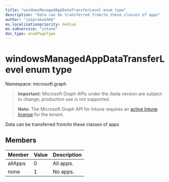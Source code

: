 ```yaml
---
title: "windowsManagedAppDataTransferLevel enum type"
description: "Data can be transferred from/to these classes of apps"
author: "jaiprakashmb"
ms.localizationpriority: medium
ms.subservice: "intune"
doc_type: enumPageType
---
```


# windowsManagedAppDataTransferLevel enum type

Namespace: microsoft.graph
> **Important:** Microsoft Graph APIs under the /beta version are subject to change; production use is not supported.

> **Note:** The Microsoft Graph API for Intune requires an [active Intune license](https://go.microsoft.com/fwlink/?linkid=839381) for the tenant.


Data can be transferred from/to these classes of apps

## Members
|Member|Value|Description|
|:---|:---|:---|
|allApps|0|All apps.|
|none|1|No apps.|

